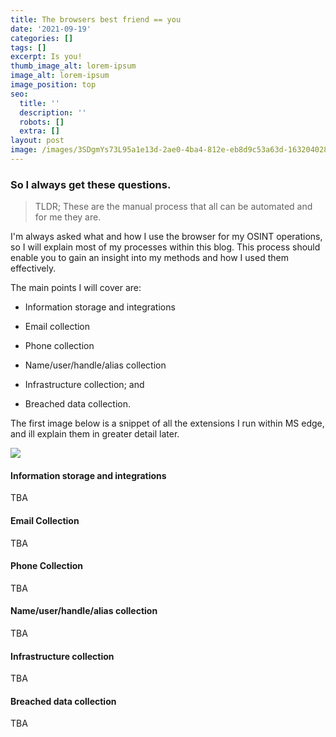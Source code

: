 ```yaml
---
title: The browsers best friend == you
date: '2021-09-19'
categories: []
tags: []
excerpt: Is you!
thumb_image_alt: lorem-ipsum
image_alt: lorem-ipsum
image_position: top
seo:
  title: ''
  description: ''
  robots: []
  extra: []
layout: post
image: /images/3SDgmYs73L95a1e13d-2ae0-4ba4-812e-eb8d9c53a63d-1632040289.png
---
```

### So I always get these questions.

> TLDR; These are the manual process that all can be automated and for me they are.

I'm always asked what and how I use the browser for my OSINT operations, so I will explain most of my processes within this blog. This process should enable you to gain an insight into my methods and how I used them effectively.

The main points I will cover are:

*   Information storage and integrations

*   Email collection

*   Phone collection

*   Name/user/handle/alias collection

*   Infrastructure collection; and

*   Breached data collection.

The first image below is a snippet of all the extensions I run within MS edge, and ill explain them in greater detail later.

![](/images/rjXk0YNCSac03c3d60-7221-4700-b7d2-6052ee04e4b4-1632040729.png)

#### Information storage and integrations

TBA

#### Email Collection

TBA

#### Phone Collection

TBA

#### Name/user/handle/alias collection

TBA

#### Infrastructure collection

TBA

#### Breached data collection

TBA
